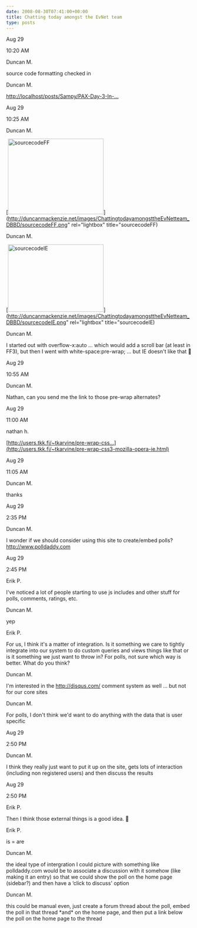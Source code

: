 ```yaml
---
date: 2008-08-30T07:41:00+00:00
title: Chatting today amongst the EvNet team
type: posts
---
```

Aug 29

10:20 AM

Duncan M.

source code formatting checked in

Duncan M.

[http://localhost/posts/Sampy/PAX-Day-3-In-...](http://localhost/posts/Sampy/PAX-Day-3-In-depth-coverage-from-the-Sampy-Cam/?CommentID=342016)

Aug 29

10:25 AM

Duncan M.

[<img style="border-top-width: 0px; border-left-width: 0px; border-bottom-width: 0px; border-right-width: 0px" height="205" alt="sourcecodeFF" src="http://duncanmackenzie.net/images/ChattingtodayamongsttheEvNetteam_DBBD/sourcecodeFF_thumb.png" width="260" border="0" />](http://duncanmackenzie.net/images/ChattingtodayamongsttheEvNetteam_DBBD/sourcecodeFF.png" rel="lightbox" title="sourcecodeFF)

Duncan M.

[<img style="border-top-width: 0px; border-left-width: 0px; border-bottom-width: 0px; border-right-width: 0px" height="183" alt="sourcecodeIE" src="http://duncanmackenzie.net/images/ChattingtodayamongsttheEvNetteam_DBBD/sourcecodeIE_thumb.png" width="260" border="0" />](http://duncanmackenzie.net/images/ChattingtodayamongsttheEvNetteam_DBBD/sourcecodeIE.png" rel="lightbox" title="sourcecodeIE)

Duncan M.

I started out with overflow-x:auto ... which would add a scroll bar (at least in FF3), but then I went with white-space:pre-wrap; ... but IE doesn't like that 🙂

Aug 29

10:55 AM

Duncan M.

Nathan, can you send me the link to those pre-wrap alternates?

Aug 29

11:00 AM

nathan h.

[http://users.tkk.fi/~tkarvine/pre-wrap-css...](http://users.tkk.fi/~tkarvine/pre-wrap-css3-mozilla-opera-ie.html)

Aug 29

11:05 AM

Duncan M.

thanks

Aug 29

2:35 PM

Duncan M.

I wonder if we should consider using this site to create/embed polls? <http://www.polldaddy.com>

Aug 29

2:45 PM

Erik P.

I've noticed a lot of people starting to use js includes and other stuff for polls, comments, ratings, etc.

Duncan M.

yep

Erik P.

For us, I think it's a matter of integration. Is it something we care to tightly integrate into our system to do custom queries and views things like that or is it something we just want to throw in? For polls, not sure which way is better. What do you think?

Duncan M.

I'm interested in the <http://disqus.com/> comment system as well ... but not for our core sites

Duncan M.

For polls, I don't think we'd want to do anything with the data that is user specific

Aug 29

2:50 PM

Duncan M.

I think they really just want to put it up on the site, gets lots of interaction (including non registered users) and then discuss the results

Aug 29

2:50 PM

Erik P.

Then I think those external things is a good idea. 🙂

Erik P.

is = are

Duncan M.

the ideal type of intergration I could picture with something like polldaddy.com would be to associate a discussion with it somehow (like making it an entry) so that we could show the poll on the home page (sidebar?) and then have a &#8216;click to discuss' option

Duncan M.

this could be manual even, just create a forum thread about the poll, embed the poll in that thread \*and\* on the home page, and then put a link below the poll on the home page to the thread
